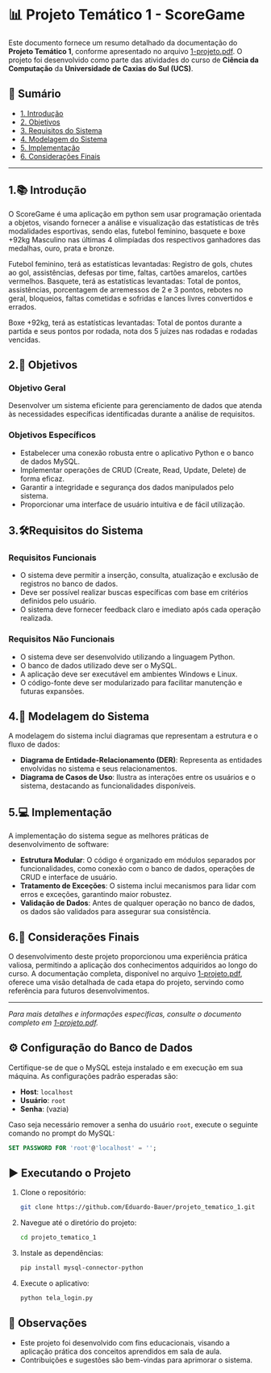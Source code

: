 # 📊 Projeto Temático 1 - ScoreGame

Este documento fornece um resumo detalhado da documentação do **Projeto Temático 1**, conforme apresentado no arquivo [1-projeto.pdf](https://github.com/Eduardo-Bauer/projeto_tematico_1/blob/main/projeto_tematico_1/1_documentacao/1-projeto.pdf). O projeto foi desenvolvido como parte das atividades do curso de **Ciência da Computação** da **Universidade de Caxias do Sul (UCS)**.

## 📘 Sumário

- [1. Introdução](#1-introdução)
- [2. Objetivos](#2-objetivos)
- [3. Requisitos do Sistema](#3-requisitos-do-sistema)
- [4. Modelagem do Sistema](#4-modelagem-do-sistema)
- [5. Implementação](#5-implementação)
- [6. Considerações Finais](#6-considerações-finais)

---

## 1.📚 Introdução

O ScoreGame é uma aplicação em python sem usar programação orientada a
objetos, visando fornecer a análise e visualização das estatísticas de três
modalidades esportivas, sendo elas, futebol feminino, basquete e boxe +92kg
Masculino nas últimas 4 olimpíadas dos respectivos ganhadores das medalhas,
ouro, prata e bronze.

Futebol feminino, terá as estatísticas levantadas: Registro de gols, chutes ao
gol, assistências, defesas por time, faltas, cartões amarelos, cartões vermelhos.
Basquete, terá as estatísticas levantadas: Total de pontos, assistências,
porcentagem de arremessos de 2 e 3 pontos, rebotes no geral, bloqueios, faltas
cometidas e sofridas e lances livres convertidos e errados.

Boxe +92kg, terá as estatísticas levantadas: Total de pontos durante a partida
e seus pontos por rodada, nota dos 5 juízes nas rodadas e rodadas vencidas.

## 2.🎯 Objetivos

### Objetivo Geral

Desenvolver um sistema eficiente para gerenciamento de dados que atenda às necessidades específicas identificadas durante a análise de requisitos.

### Objetivos Específicos

- Estabelecer uma conexão robusta entre o aplicativo Python e o banco de dados MySQL.
- Implementar operações de CRUD (Create, Read, Update, Delete) de forma eficaz.
- Garantir a integridade e segurança dos dados manipulados pelo sistema.
- Proporcionar uma interface de usuário intuitiva e de fácil utilização.

## 3.🛠️Requisitos do Sistema

### Requisitos Funcionais

- O sistema deve permitir a inserção, consulta, atualização e exclusão de registros no banco de dados.
- Deve ser possível realizar buscas específicas com base em critérios definidos pelo usuário.
- O sistema deve fornecer feedback claro e imediato após cada operação realizada.

### Requisitos Não Funcionais

- O sistema deve ser desenvolvido utilizando a linguagem Python.
- O banco de dados utilizado deve ser o MySQL.
- A aplicação deve ser executável em ambientes Windows e Linux.
- O código-fonte deve ser modularizado para facilitar manutenção e futuras expansões.

## 4.🧩 Modelagem do Sistema

A modelagem do sistema inclui diagramas que representam a estrutura e o fluxo de dados:

- **Diagrama de Entidade-Relacionamento (DER)**: Representa as entidades envolvidas no sistema e seus relacionamentos.
- **Diagrama de Casos de Uso**: Ilustra as interações entre os usuários e o sistema, destacando as funcionalidades disponíveis.

## 5.💻 Implementação

A implementação do sistema segue as melhores práticas de desenvolvimento de software:

- **Estrutura Modular**: O código é organizado em módulos separados por funcionalidades, como conexão com o banco de dados, operações de CRUD e interface de usuário.
- **Tratamento de Exceções**: O sistema inclui mecanismos para lidar com erros e exceções, garantindo maior robustez.
- **Validação de Dados**: Antes de qualquer operação no banco de dados, os dados são validados para assegurar sua consistência.

## 6.📝 Considerações Finais

O desenvolvimento deste projeto proporcionou uma experiência prática valiosa, permitindo a aplicação dos conhecimentos adquiridos ao longo do curso. A documentação completa, disponível no arquivo [1-projeto.pdf](https://github.com/Eduardo-Bauer/projeto_tematico_1/blob/main/projeto_tematico_1/1_documentacao/1-projeto.pdf), oferece uma visão detalhada de cada etapa do projeto, servindo como referência para futuros desenvolvimentos.

---

*Para mais detalhes e informações específicas, consulte o documento completo em [1-projeto.pdf](https://github.com/Eduardo-Bauer/projeto_tematico_1/blob/main/projeto_tematico_1/1_documentacao/1-projeto.pdf).*


## ⚙️ Configuração do Banco de Dados

Certifique-se de que o MySQL esteja instalado e em execução em sua máquina. As configurações padrão esperadas são:

- **Host**: `localhost`
- **Usuário**: `root`
- **Senha**: (vazia)

Caso seja necessário remover a senha do usuário `root`, execute o seguinte comando no prompt do MySQL:

```sql
SET PASSWORD FOR 'root'@'localhost' = '';
```

## ▶️ Executando o Projeto

1. Clone o repositório:

   ```bash
   git clone https://github.com/Eduardo-Bauer/projeto_tematico_1.git
   ```

2. Navegue até o diretório do projeto:

   ```bash
   cd projeto_tematico_1
   ```

3. Instale as dependências:

   ```bash
   pip install mysql-connector-python
   ```

4. Execute o aplicativo:

   ```bash
   python tela_login.py
   ```

## 📌 Observações

- Este projeto foi desenvolvido com fins educacionais, visando a aplicação prática dos conceitos aprendidos em sala de aula.
- Contribuições e sugestões são bem-vindas para aprimorar o sistema.
